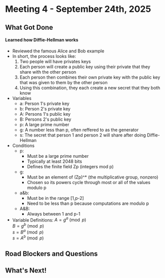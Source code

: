 # Meeting 4 - September 24th, 2025

## What Got Done

#### Learned how Diffie-Hellman works

- Reviewed the famous Alice and Bob example
- In short, the process looks like:
    1. Two people will have privates keys
    2. Each person will create a public key using their private that they share with the other person
    3. Each person then combines their own private key with the public key that was given to them by the other person
    4. Using this combination, they each create a new secret that they both know
 - Variables
    - a: Person 1's private key
    - b: Person 2's private key
    - A: Persons 1's public key
    - B: Persons 2's public key
    - p: A large prime number
    - g: A number less than p, often reffered to as the generator
    - s: The secret that person 1 and person 2 will share after doing Diffie-Hellman
- Conditions
    - p:
        - Must be a large prime number
        - Typically at least 2048 bits
        - Defines the finite field Zp (integers mod p)
    - g:
        - Must be an element of (Zp)^* (the multiplicative group, nonzero)
        - Chosen so its powers cycle through most or all of the values modulo p
    - a&b:
        - Must be in the range [1,p-2]
        - Need to be less than p because computations are modulo p
    - A&B:
        - Always between 1 and p-1
- Variable Definitions:
$A = g^a \pmod p$  
$B = g^b \pmod p$  
$s = B^a \pmod p$  
$s = A^b \pmod p$

       

## Road Blockers and Questions

## What's Next!
